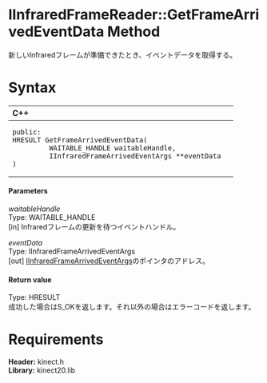 IInfraredFrameReader::GetFrameArrivedEventData Method  
=====================================================  

新しいInfraredフレームが準備できたとき、イベントデータを取得する。 <span id="syntaxSection"></span>

Syntax  
======  

<table>
<colgroup>
<col width="100%" />
</colgroup>
<thead>
<tr class="header">
<th align="left">C++</th>
</tr>
</thead>
<tbody>
<tr class="odd">
<td align="left"><pre><code>public:  
HRESULT GetFrameArrivedEventData(  
         WAITABLE_HANDLE waitableHandle,  
         IInfraredFrameArrivedEventArgs **eventData  
)</code></pre></td>
</tr>
</tbody>
</table>

<span id="ID4EG"></span>
#### Parameters  

*waitableHandle*    
Type: WAITABLE\_HANDLE  
[in] Infraredフレームの更新を待つイベントハンドル。  

*eventData*    
Type: IInfraredFrameArrivedEventArgs  
[out] [IInfraredFrameArrivedEventArgs](../../IInfraredFrameArrivedEvent.md)のポインタのアドレス。  

<span id="ID4EP"></span>
#### Return value  

Type: HRESULT  
成功した場合はS\_OKを返します。それ以外の場合はエラーコードを返します。  

<span id="requirements"></span>

Requirements  
============  

**Header:** kinect.h  
**Library:** kinect20.lib  



<!--Please do not edit the data in the comment block below.-->
<!--
TOCTitle : GetFrameArrivedEventData Method
RLTitle : IInfraredFrameReader::GetFrameArrivedEventData Method
KeywordK : GetFrameArrivedEventData method
KeywordK : IInfraredFrameReader::GetFrameArrivedEventData method
KeywordF : IInfraredFrameReader::GetFrameArrivedEventData
KeywordF : GetFrameArrivedEventData
KeywordF : Microsoft.Kinect.kinect.IInfraredFrameReader.GetFrameArrivedEventData(WAITABLE_HANDLE,IInfraredFrameArrivedEventArgs@)
KeywordA : M:Microsoft.Kinect.kinect.IInfraredFrameReader.GetFrameArrivedEventData(WAITABLE_HANDLE,IInfraredFrameArrivedEventArgs@)
AssetID : M:Microsoft.Kinect.kinect.IInfraredFrameReader.GetFrameArrivedEventData(WAITABLE_HANDLE,IInfraredFrameArrivedEventArgs@)
Locale : en-us
CommunityContent : 1
APIType : Managed
APILocation : 
APIName : Microsoft.Kinect.kinect.IInfraredFrameReader::GetFrameArrivedEventData
TargetOS : Windows
TopicType : kbSyntax
DevLang : C++
DocSet : K4Wv2
ProjType : K4Wv2Proj
Technology : Kinect for Windows
Product : Kinect for Windows SDK v2
productversion : 20
-->
